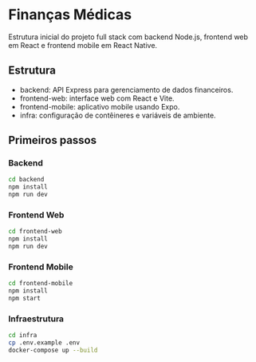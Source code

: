 # Finanças Médicas

Estrutura inicial do projeto full stack com backend Node.js, frontend web em React e frontend mobile em React Native.

## Estrutura

- backend: API Express para gerenciamento de dados financeiros.
- frontend-web: interface web com React e Vite.
- frontend-mobile: aplicativo mobile usando Expo.
- infra: configuração de contêineres e variáveis de ambiente.

## Primeiros passos

### Backend

```bash
cd backend
npm install
npm run dev
```

### Frontend Web

```bash
cd frontend-web
npm install
npm run dev
```

### Frontend Mobile

```bash
cd frontend-mobile
npm install
npm start
```

### Infraestrutura

```bash
cd infra
cp .env.example .env
docker-compose up --build
```
